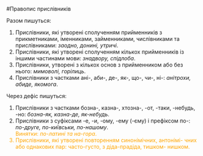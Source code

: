 #Правопис прислiвникiв

<span class="p1">Разом пишуться:</span>
1. Прислiвники, якi утворенi сполученням прийменникiв з прикметниками, iменниками, займенниками, числiвниками та прислiвниками: <i>заодно, донинi, утричi</i>.
2. Прислiвники, якi утворенi сполученням кiлькох прийменникiв iз iншими частинами мови: <i>знадвору, спiдлоба</i>.
3. Прислiвники, утворенi з кiлькох основ з прийменником або без нього: <i>мимоволi, горiлиць</i>.
4. Прислiвники з частками <span class="p1">анi-, аби-, де-, як-, що-, чи-, нi-</span>: <i>анiтрохи, абиде, якомога</i>.


<span class="p1">Через дефiс пишуться:</span>
1. Прислiвники з частками <span class="p1">бозна-, казна-, хтозна-, -от, -таки, -небудь, -но</span>:<i> бозна-як, казна-де, як-небудь</i>.
2. Прислiвники з суфiксами <span class="p1">-е, -и, -ому, -ему (-єму)</span> i префiксом <span class="p1">по-</span>: <i>по-друге, по-київськи, по-нашому</i>.<br>
<font color="orange">Винятки</span>: <i>по-латинi та на-гора</i>.
3. Прислiвники, якi утворенi повторенням синонiмiчних, антонiмi- чних або однакових пар: часто-густо, з дiда-прадiда, тишком- нишком.
